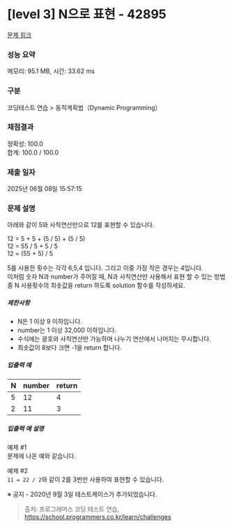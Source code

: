 # [level 3] N으로 표현 - 42895 

[문제 링크](https://school.programmers.co.kr/learn/courses/30/lessons/42895) 

### 성능 요약

메모리: 95.1 MB, 시간: 33.62 ms

### 구분

코딩테스트 연습 > 동적계획법（Dynamic Programming）

### 채점결과

정확성: 100.0<br/>합계: 100.0 / 100.0

### 제출 일자

2025년 06월 08일 15:57:15

### 문제 설명

<p>아래와 같이 5와 사칙연산만으로 12를 표현할 수 있습니다.</p>

<p>12 = 5 + 5 + (5 / 5) + (5 / 5)<br>
12 = 55 / 5 + 5 / 5<br>
12 = (55 + 5) / 5</p>

<p>5를 사용한 횟수는 각각 6,5,4 입니다. 그리고 이중 가장 작은 경우는 4입니다.<br>
이처럼 숫자 N과 number가 주어질 때, N과 사칙연산만 사용해서 표현 할 수 있는 방법 중 N 사용횟수의 최솟값을 return 하도록 solution 함수를 작성하세요.</p>

<h5>제한사항</h5>

<ul>
<li>N은 1 이상 9 이하입니다.</li>
<li>number는 1 이상 32,000 이하입니다.</li>
<li>수식에는 괄호와 사칙연산만 가능하며 나누기 연산에서 나머지는 무시합니다.</li>
<li>최솟값이 8보다 크면 -1을 return 합니다.</li>
</ul>

<h5>입출력 예</h5>
<table class="table">
        <thead><tr>
<th>N</th>
<th>number</th>
<th>return</th>
</tr>
</thead>
        <tbody><tr>
<td>5</td>
<td>12</td>
<td>4</td>
</tr>
<tr>
<td>2</td>
<td>11</td>
<td>3</td>
</tr>
</tbody>
      </table>
<h5>입출력 예 설명</h5>

<p>예제 #1<br>
문제에 나온 예와 같습니다.</p>

<p>예제 #2<br>
<code>11 = 22 / 2</code>와 같이 2를 3번만 사용하여 표현할 수 있습니다.</p>

<p>※ 공지 - 2020년 9월 3일 테스트케이스가 추가되었습니다.</p>


> 출처: 프로그래머스 코딩 테스트 연습, https://school.programmers.co.kr/learn/challenges